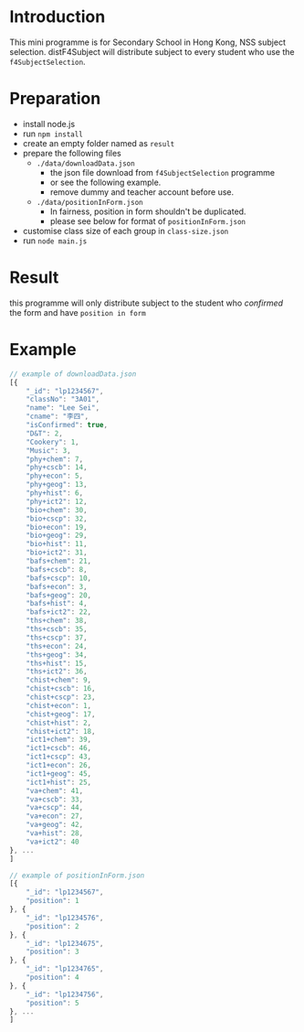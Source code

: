 # Introduction
This mini programme is for Secondary School in Hong Kong, NSS subject selection.
distF4Subject will distribute subject to every student who use the `f4SubjectSelection`.

# Preparation
- install node.js
- run `npm install`
- create an empty folder named as `result`
- prepare the following files
  + `./data/downloadData.json`
    * the json file download from `f4SubjectSelection` programme
    * or see the following example.
    * remove dummy and teacher account before use.
  + `./data/positionInForm.json`
    * In fairness, position in form shouldn't be duplicated.
    * please see below for format of `positionInForm.json`
- customise class size of each group in `class-size.json`
- run `node main.js`

# Result
this programme will only distribute subject to the student who *confirmed* the form and have `position in form`

# Example
```js
// example of downloadData.json
[{
    "_id": "lp1234567",
    "classNo": "3A01",
    "name": "Lee Sei",
    "cname": "李四",
    "isConfirmed": true,
    "D&T": 2,
    "Cookery": 1,
    "Music": 3,
    "phy+chem": 7,
    "phy+cscb": 14,
    "phy+econ": 5,
    "phy+geog": 13,
    "phy+hist": 6,
    "phy+ict2": 12,
    "bio+chem": 30,
    "bio+cscp": 32,
    "bio+econ": 19,
    "bio+geog": 29,
    "bio+hist": 11,
    "bio+ict2": 31,
    "bafs+chem": 21,
    "bafs+cscb": 8,
    "bafs+cscp": 10,
    "bafs+econ": 3,
    "bafs+geog": 20,
    "bafs+hist": 4,
    "bafs+ict2": 22,
    "ths+chem": 38,
    "ths+cscb": 35,
    "ths+cscp": 37,
    "ths+econ": 24,
    "ths+geog": 34,
    "ths+hist": 15,
    "ths+ict2": 36,
    "chist+chem": 9,
    "chist+cscb": 16,
    "chist+cscp": 23,
    "chist+econ": 1,
    "chist+geog": 17,
    "chist+hist": 2,
    "chist+ict2": 18,
    "ict1+chem": 39,
    "ict1+cscb": 46,
    "ict1+cscp": 43,
    "ict1+econ": 26,
    "ict1+geog": 45,
    "ict1+hist": 25,
    "va+chem": 41,
    "va+cscb": 33,
    "va+cscp": 44,
    "va+econ": 27,
    "va+geog": 42,
    "va+hist": 28,
    "va+ict2": 40
}, ...
]
```

```js
// example of positionInForm.json
[{
    "_id": "lp1234567",
    "position": 1
}, {
    "_id": "lp1234576",
    "position": 2
}, {
    "_id": "lp1234675",
    "position": 3
}, {
    "_id": "lp1234765",
    "position": 4
}, {
    "_id": "lp1234756",
    "position": 5
}, ...
]
```
